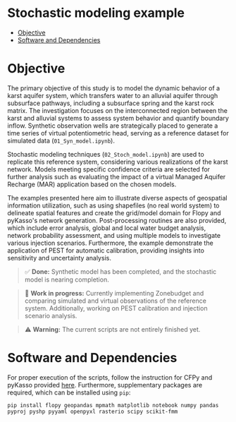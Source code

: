 # Stochastic modeling example <!-- omit in toc -->

- [Objective](#objective)
- [Software and Dependencies](#software-and-dependencies)

# Objective

The primary objective of this study is to model the dynamic behavior of a karst aquifer system, which transfers water to an alluvial aquifer through subsurface pathways, including a subsurface spring and the karst rock matrix. The investigation focuses on the interconnected region between the karst and alluvial systems to assess system behavior and quantify boundary inflow. Synthetic observation wells are strategically placed to generate a time series of virtual potentiometric head, serving as a reference dataset for simulated data (`01_Syn_model.ipynb`).

Stochastic modeling techniques (`02_Stoch_model.ipynb`) are used to replicate this reference system, considering various realizations of the karst network. Models meeting specific confidence criteria are selected for further analysis such as evaluating the impact of a virtual Managed Aquifer Recharge (MAR) application based on the chosen models.

The examples presented here aim to illustrate diverse aspects of geospatial information utilization, such as using shapefiles (no real world system) to delineate spatial features and create the grid/model domain for Flopy and pyKasso's network generation. Post-processing routines are also provided, which include error analysis, global and local water budget analysis, network probability assessment, and using multiple models to investigate various injection scenarios. Furthermore, the example demonstrate the application of PEST for automatic calibration, providing insights into sensitivity and uncertainty analysis.

>:white_check_mark: **Done:** Synthetic model has been completed, and the stochastic model is nearing completion.

>:construction: **Work in progress:** Currently implementing Zonebudget and comparing simulated and virtual observations of the reference system. Additionally, working on PEST calibration and injection scenario analysis.

>:warning: **Warning:** The current scripts are not entirely finished yet.

# Software and Dependencies

For proper execution of the scripts, follow the instruction for CFPy and pyKasso provided [here][CFPy]. Furthermore, supplementary packages are required, which can be installed using `pip`:

`pip install flopy geopandas mpmath matplotlib notebook numpy pandas pyproj pyshp pyyaml openpyxl rasterio scipy scikit-fmm`

[Links]: #
[CFPy]: https://github.com/marcusgenzel/CFPy/tree/dev "Link to CFPy github"


